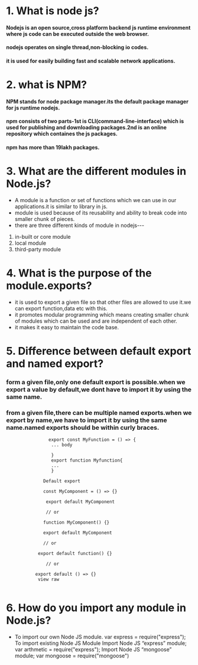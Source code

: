 # 1. What is node js?

#### Nodejs is an open source,cross platform backend js runtime environment where js code can be executed outside the web browser.
#### nodejs operates on single thread,non-blocking io codes.
#### it is used for easily building fast and scalable network applications.

# 2. what is NPM?

#### NPM stands for node package manager.its the default package manager for js runtime nodejs.
#### npm consists of two parts-1st is CLI(command-line-interface) which is used for publishing and downloading packages.2nd is an online repository which containes the js packages.
#### npm has more than 19lakh packages.

# 3. What are the different modules in Node.js?

* A module is a function or set of functions which we can use in our applications.it is similar to library in js.
* module is used because of its reusability and ability to break code into smaller chunk of pieces.
* there are three different kinds of module in nodejs---
1. in-built or core module
2. local module
3. third-party module

# 4. What is the purpose of the module.exports?

* it is used to export a given file so that other files are allowed to use it.we can export function,data etc with this.
* it promotes modular programming which means creating smaller chunk of modules which can be used and are independent of each other.
* it makes it easy to maintain the code base.

# 5. Difference between default export and named export?

### form a given file,only one default export is possible.when we export a value by default,we dont have to import it by using the same name.
### from a given file,there can be multiple named exports.when we export by name,we have to import it by using the same name.named exports should be within curly braces.
```                 Named export
                export const MyFunction = () => {
                 ... body
                 
                 }
                 export function Myfunction{
                 ...
                 }
                 
              Default export
              
              const MyComponent = () => {}

               export default MyComponent

               // or

              function MyComponent() {}

              export default MyComponent

              // or

            export default function() {}

               // or

           export default () => {}
            view raw 
          
```
# 6. How do you import any module in Node.js?

* To import our own Node JS module. var express = require("express"); To import existing Node JS Module Import Node JS “express” module; var arthmetic = require("express"); Import Node JS “mongoose” module; var mongoose = require("mongoose")
